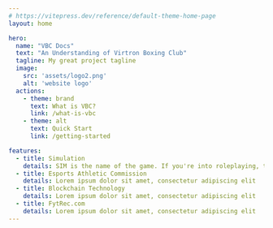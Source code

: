 ```yaml
---
# https://vitepress.dev/reference/default-theme-home-page
layout: home

hero:
  name: "VBC Docs"
  text: "An Understanding of Virtron Boxing Club"
  tagline: My great project tagline
  image: 
    src: 'assets/logo2.png'
    alt: 'website logo'
  actions:
    - theme: brand
      text: What is VBC?
      link: /what-is-vbc
    - theme: alt
      text: Quick Start
      link: /getting-started

features:
  - title: Simulation
    details: SIM is the name of the game. If you're into roleplaying, this is for you.
  - title: Esports Athletic Commission
    details: Lorem ipsum dolor sit amet, consectetur adipiscing elit
  - title: Blockchain Technology
    details: Lorem ipsum dolor sit amet, consectetur adipiscing elit
  - title: FytRec.com
    details: Lorem ipsum dolor sit amet, consectetur adipiscing elit
---
```



